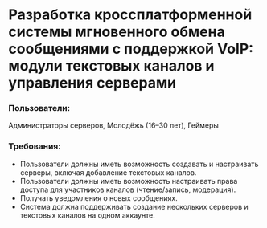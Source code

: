 # Разработка кроссплатформенной системы мгновенного обмена сообщениями с поддержкой VoIP: модули текстовых каналов и управления серверами

### Пользователи: 
Администраторы серверов, Молодёжь (16–30 лет), Геймеры

### Требования:
- Пользователи должны иметь возможность создавать и настраивать серверы, включая добавление текстовых каналов.
- Пользователи должны иметь возможность настраивать права доступа для участников каналов (чтение/запись, модерация).
- Получать уведомления о новых сообщениях.
- Система должна поддерживать создание нескольких серверов и текстовых каналов на одном аккаунте.
